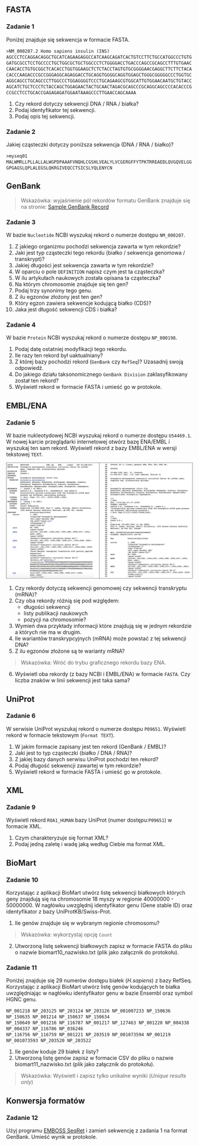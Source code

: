 ## FASTA

### Zadanie 1
Poniżej znajduje się sekwencja w formacie FASTA.

```
>NM_000207.2 Homo sapiens insulin (INS)
AGCCCTCCAGGACAGGCTGCATCAGAAGAGGCCATCAAGCAGATCACTGTCCTTCTGCCATGGCCCTGTG
GATGCGCCTCCTGCCCCTGCTGGCGCTGCTGGCCCTCTGGGGACCTGACCCAGCCGCAGCCTTTGTGAAC
CAACACCTGTGCGGCTCACACCTGGTGGAAGCTCTCTACCTAGTGTGCGGGGAACGAGGCTTCTTCTACA
CACCCAAGACCCGCCGGGAGGCAGAGGACCTGCAGGTGGGGCAGGTGGAGCTGGGCGGGGGCCCTGGTGC
AGGCAGCCTGCAGCCCTTGGCCCTGGAGGGGTCCCTGCAGAAGCGTGGCATTGTGGAACAATGCTGTACC
AGCATCTGCTCCCTCTACCAGCTGGAGAACTACTGCAACTAGACGCAGCCCGCAGGCAGCCCCACACCCG
CCGCCTCCTGCACCGAGAGAGATGGAATAAAGCCCTTGAACCAGCAAAA
```

1. Czy rekord dotyczy sekwencji DNA / RNA / białka?
2. Podaj identyfikator tej sekwencji.
3. Podaj opis tej sekwencji.


### Zadanie 2
Jakiej cząsteczki dotyczy poniższa sekwencja (DNA / RNA / białko)?

```
>myseq01
MALWMRLLPLLALLALWGPDPAAAFVNQHLCGSHLVEALYLVCGERGFFYTPKTRREAEDLQVGQVELGG
GPGAGSLQPLALEGSLQKRGIVEQCCTSICSLYQLENYCN
```

## GenBank

> Wskazówka: wyjaśnienie pól rekordów formatu GenBank znajduje się na stronie: <a target="_blank" href="http://www.ncbi.nlm.nih.gov/Sitemap/samplerecord.html">Sample GenBank Record</a>

### Zadanie 3
W bazie `Nucleotide` NCBI wyszukaj rekord o numerze dostępu `NM_000207`.

1. Z jakiego organizmu pochodzi sekwencja zawarta w tym rekordzie?
2. Jaki jest typ cząsteczki tego rekordu (białko / sekwencja genomowa / transkrypt)?
3. Jakiej długości jest sekwencja zawarta w tym rekordzie?
4. W oparciu o pole `DEFINITION` napisz czym jest ta cząsteczka?
5. W ilu artykułach naukowych została opisana ta cząsteczka?
6. Na którym chromosomie znajduje się ten gen?
7. Podaj trzy synonimy tego genu.
8. Z ilu egzonów złożony jest ten gen?
9. Który egzon zawiera sekwencje kodującą białko (CDS)?
10. Jaka jest długość sekwencji CDS i białka?


### Zadanie 4
W bazie `Protein` NCBI wyszukaj rekord o numerze dostępu `NP_000198`.

1. Podaj datę ostatniej modyfikacji tego rekordu.
2. Ile razy ten rekord był uaktualniany?
3. Z której bazy pochodzi rekord (`GenBank` czy `RefSeq`)? Uzasadnij swoją odpowiedź.
4. Do jakiego działu taksonomicznego `GenBank Division` zaklasyfikowany został ten rekord?
5. Wyświetl rekord w formacie FASTA i umieść go w protokole.


## EMBL/ENA

### Zadanie 5 
W bazie nukleotydowej NCBI wyszukaj rekord o numerze dostępu `U54469.1`. W nowej karcie przeglądarki internetowej otwórz bazę ENA/EMBL i wyszukaj ten sam rekord. Wyświetl rekord z bazy EMBL/ENA w wersji tekstowej `TEXT`.

<img src="./images/genbank_embl.jpg" alt="genbank_embl"/>

1. Czy rekordy dotyczą sekwencji genomowej czy sekwencji transkryptu (mRNA)?
2. Czy oba rekordy różnią się pod względem: 
   * długości sekwencji
   * listy publikacji naukowych
   * pozycji na chromosomie?
3. Wymień dwa przykłady informacji które znajdują się w jednym rekordzie a których nie ma w drugim.
4. Ile wariantów transkrypcyjnych (mRNA) może powstać z tej sekwencji DNA?
5. Z ilu egzonów złożone są te warianty mRNA?
> Wskazówka: Wróć do trybu graficznego rekordu bazy ENA.
6. Wyświetl oba rekordy (z bazy NCBI i EMBL/ENA) w formacie `FASTA`. Czy liczba znaków w linii sekwencji jest taka sama?

## UniProt

### Zadanie 6
W serwisie UniProt wyszukaj rekord o numerze dostępu `P09651`. Wyświetl rekord w formacie tekstowym (`Format TEXT`).

1. W jakim formacie zapisany jest ten rekord (GenBank / EMBL)?
2. Jaki jest to typ cząsteczki (białko / DNA / RNA)?
3. Z jakiej bazy danych serwisu UniProt pochodzi ten rekord?
4. Podaj długość sekwencji zawartej w tym rekordzie?
5. Wyświetl rekord w formacie FASTA i umieść go w protokole.

## XML

### Zadanie 9
Wyświetl rekord `ROA1_HUMAN` bazy UniProt (numer dostępu:`P09651`) w formacie XML.

1. Czym charakteryzuje się format XML?
2. Podaj jedną zaletę i wadę jaką według Ciebie ma format XML.


## BioMart

### Zadanie 10
Korzystając z aplikacji BioMart utwórz listę sekwencji białkowych których geny znajdują się na chromosomie 18 myszy w regionie 40000000 - 50000000. W nagłówku uwzględnij identyfikator genu (Gene stable ID) oraz identyfikator z bazy UniProtKB/Swiss-Prot. 

1. Ile genów znajduje się w wybranym regionie chromosomu?
> Wskazówka: wykorzystaj opcję `Count`
2. Utworzoną listę sekwencji białkowych zapisz w formacie FASTA do pliku o nazwie biomart10_nazwisko.txt (plik jako załącznik do protokołu). 

### Zadanie 11
Poniżej znajduje się 29 numerów dostępu białek (*H.sapiens*) z bazy RefSeq. Korzystając z aplikacji BioMart utwórz listę genów kodujących te białka uwzględniając w nagłówku identyfikator genu w bazie Ensembl oraz symbol HGNC genu.

```
NP_001218 NP_203125 NP_203124 NP_203126 NP_001007233 NP_150636 NP_150635 NP_001214 NP_150637 NP_150634 
NP_150649 NP_001216 NP_116787 NP_001217 NP_127463 NP_001220 NP_004338 NP_004337 NP_116786 NP_036246 
NP_116756 NP_116759 NP_001221 NP_203519 NP_001073594 NP_001219 NP_001073593 NP_203520 NP_203522
```
1. Ile genów koduje 29 białek z listy?
2. Utworzoną listę genów zapisz w formacie CSV do pliku o nazwie biomart11_nazwisko.txt (plik jako załącznik do protokołu).
> Wskazówka: Wyświetl i zapisz tylko unikalne wyniki (*Unique results only*)

## Konwersja formatów

### Zadanie 12
Użyj programu <a target="_blank" href="https://www.ebi.ac.uk/Tools/sfc/emboss_seqret/">EMBOSS SeqRet</a> i zamień sekwencję z zadania 1 na format GenBank. Umieść wynik w protokole.


